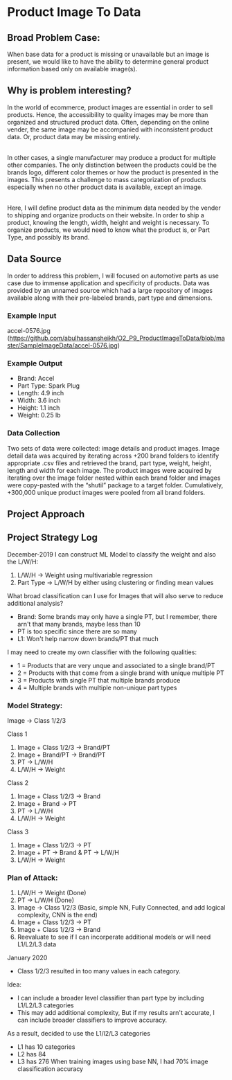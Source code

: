 # Product Image To Data
## Broad Problem Case:
When base data for a product is missing or unavailable but an image is present, we would like to have the ability to determine general product information based only on available image(s).
## Why is problem interesting?
In the world of ecommerce, product images are essential in order to sell products. Hence, the accessibility to quality images may be more than organized and structured product data. Often, depending on the online vender, the same image may be accompanied with inconsistent product data. Or, product data may be missing entirely. 

<br> In other cases, a single manufacturer may produce a product for multiple other companies. The only distinction between the products could be the brands logo, different color themes or how the product is presented in the images. This presents a challenge to mass categorization of products especially when no other product data is available, except an image.

<br> Here, I will define product data as the minimum data needed by the vender to shipping and organize products on their website. In order to ship a product, knowing the length, width, height and weight is necessary. To organize products, we would need to know what the product is, or Part Type, and possibly its brand.
## Data Source
In order to address this problem, I will focused on automotive parts as use case due to immense application and specificity of products. 
Data was provided by an unnamed source which had a large repository of images available along with their pre-labeled brands, part type and dimensions.
### Example Input
accel-0576.jpg (https://github.com/abulhassansheikh/O2_P9_ProductImageToData/blob/master/SampleImageData/accel-0576.jpg)
### Example Output
- Brand: Accel
- Part Type: Spark Plug
- Length: 4.9 inch
- Width: 3.6 inch
- Height: 1.1 inch
- Weight: 0.25 lb
### Data Collection
Two sets of data were collected: image details and product images. Image detail data was acquired by iterating across +200 brand folders to identify appropriate .csv files and retrieved the brand, part type, weight, height, length and width for each image. The product images were acquired by iterating over the image folder nested within each brand folder and images were copy-pasted with the “shutil” package to a target folder. Cumulatively, +300,000 unique product images were pooled from all brand folders. 

## Project Approach 

## Project Strategy Log
December-2019
I can construct ML Model to classify the weight and also the L/W/H:
1. L/W/H -> Weight using multivariable regression
2. Part Type -> L/W/H by either using clustering or finding mean values

What broad classification can I use for Images that will also serve to reduce additional analysis?
- Brand: Some brands may only have a single PT, but I remember, there arn't that many brands, maybe less than 10
- PT is too specific since there are so many
- L1: Won't help narrow down brands/PT that much

I may need to create my own classifier with the following qualities:
- 1 = Products that are very unque and associated to a single brand/PT
- 2 = Products with that come from a single brand with unique multiple PT
- 3 = Products with single PT that multiple brands produce
- 4 = Multiple brands with multiple non-unique part types
### Model Strategy: 
Image -> Class 1/2/3

Class 1
1. Image + Class 1/2/3 -> Brand/PT
2. Image + Brand/PT -> Brand/PT
3. PT -> L/W/H
4. L/W/H -> Weight

Class 2
1. Image + Class 1/2/3 -> Brand
2. Image + Brand -> PT
3. PT -> L/W/H
4. L/W/H -> Weight

Class 3
1. Image + Class 1/2/3 -> PT
2. Image + PT -> Brand & PT -> L/W/H
3. L/W/H -> Weight

### Plan of Attack:
1. L/W/H -> Weight (Done)
2. PT -> L/W/H (Done)
3. Image -> Class 1/2/3 
(Basic, simple NN, Fully Connected, and add logical complexity, CNN is the end)
4. Image + Class 1/2/3 -> PT
5. Image + Class 1/2/3 -> Brand
6. Reevaluate to see if I can incorperate additional models or will need L1/L2/L3 data

January 2020
- Class 1/2/3 resulted in too many values in each category. 

Idea: 
- I can include a broader level classifier than part type by including L1/L2/L3 categories
- This may add additional complexity, But if my results arn't accurate, I can include broader classifiers to improve accuracy.   

As a result, decided to use the L1/l2/L3 categories
- L1 has 10 categories
- L2 has 84
- L3 has 276
When training images using base NN, I had 70% image classification accuracy


